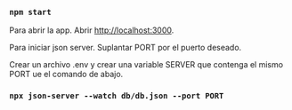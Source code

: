 ### `npm start`

Para abrir la app.
Abrir [http://localhost:3000](http://localhost:3000).


Para iniciar json server.
Suplantar PORT por el puerto deseado.

Crear un archivo .env y crear una variable SERVER que contenga el mismo PORT ue el comando de abajo.

### `npx json-server --watch db/db.json --port PORT`


